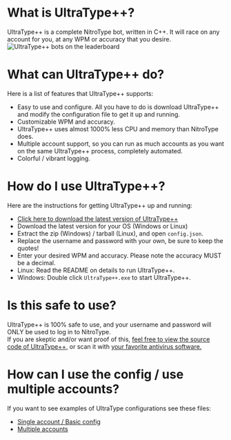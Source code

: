 # What is UltraType++?
UltraType++ is a complete NitroType bot, written in C++. It will race on any account for you, at any WPM or accuracy that you desire.
![UltraType++ bots on the leaderboard](https://i.imgur.com/oOdnFNE.png)

# What can UltraType++ do?
Here is a list of features that UltraType++ supports:
- Easy to use and configure. All you have to do is download UltraType++ and modify the configuration file to get it up and running.
- Customizable WPM and accuracy.
- UltraType++ uses almost 1000% less CPU and memory than NitroType does.
- Multiple account support, so you can run as much accounts as you want on the same UltraType++ process, completely automated.
- Colorful / vibrant logging.

# How do I use UltraType++?
Here are the instructions for getting UltraType++ up and running:

- [Click here to download the latest version of UltraType++](https://github.com/ultratype/UltraTypePP/releases)
- Download the latest version for your OS (Windows or Linux)
- Extract the zip (Windows) / tarball (Linux), and open `config.json`.
- Replace the username and password with your own, be sure to keep the quotes!
- Enter your desired WPM and accuracy. Please note the accuracy MUST be a decimal.
- Linux: Read the README on details to run UltraType++.
- Windows: Double click `UltraType++.exe` to start UltraType++.

# Is this safe to use?
UltraType++ is 100% safe to use, and your username and password will ONLY be used to log in to NitroType.<br>
If you are skeptic and/or want proof of this, [feel free to view the source code of UltraType++](https://github.com/ultratype/UltraTypePP/tree/master/src), or scan it with [your favorite antivirus software.](https://virustotal.com/)

# How can I use the config / use multiple accounts?
If you want to see examples of UltraType configurations see these files:
- [Single account / Basic config](https://github.com/ultratype/UltraTypePP/blob/master/config-example.json)
- [Multiple accounts](https://github.com/ultratype/UltraTypePP/blob/master/config-example-multiaccount.json)